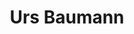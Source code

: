 ---
title: "Urs Baumann"
draft: false
type: team
# post image
image: "images/about-us/team/urs-baumann.jpg"
# meta description
description: ""
weight: 3
email: "urs.baumann@ost.ch"
function: 
  - "Network Engineer"
fieldOfActivity: 
  - "CCNA, CCNP, BCNP und SDN Instructor"
  - "AWS accredited instructor"
  - "Planning and implementation of projects in Cloud Networking and Software Defined Networking"
---